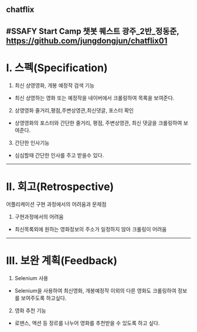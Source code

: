 chatflix
---
#SSAFY Start Camp 챗봇 퀘스트
광주_2반_정동준, https://github.com/jungdongjun/chatflix01
---
# I. 스펙(Specification)
1. 최신 상영영화, 개봉 예정작 검색 기능
* 최신 상영하는 영화 또는 예정작을 네이버에서 크롤링하여 목록을 보여준다.
2. 상영영화 줄거리,평점,주변상영관,최신댓글, 포스터 확인
* 상영영화의 포스터와 간단한 줄거리, 평점, 주변상영관, 최신 댓글을 크롤링하여 보여준다.
3. 간단한 인사기능
* 심심할때 간단한 인사를 주고 받을수 있다.
---
# II. 회고(Retrospective)
어플리케이션 구현 과정에서의 어려움과 문제점
1. 구현과정에서의 어려움
* 최신목록외에 원하는 영화정보의 주소가 일정하지 않아 크롤링이 어려움
---
# III. 보완 계획(Feedback)
1. Selenium 사용
* Selenium을 사용하여 최신영화, 개봉예정작 이외의 다른 영화도 크롤링하여 정보를 보여주도록 하고싶다.
2. 영화 추천 기능
* 로맨스, 액션 등 장르를 나누어 영화를 추천받을 수 있도록 하고 싶다.
